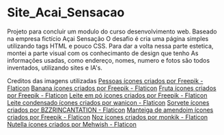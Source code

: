 # Site_Acai_Sensacao
 Projeto para concluir um modulo do curso desenvolvimento web. 
 Baseado na empresa fictício Açai Sensação
 O desafio é cria uma página simples utilizando tags HTML e pouco CSS. 
 Para dar a volta nessa parte estetica, montei a parte visual com os conhecimanto de design que tenho
 As informações usadas, como endereço, nomes, numero e fotos são todos inventados, utilizando sites e IA's.

Creditos das imagens utilizadas 
<a href="https://www.flaticon.com/br/icones-gratis/pessoas" title="pessoas ícones">Pessoas ícones criados por Freepik - Flaticon</a>
<a href="https://www.flaticon.com/br/icones-gratis/banana" title="banana ícones">Banana ícones criados por Freepik - Flaticon</a>
<a href="https://www.flaticon.com/br/icones-gratis/fruta" title="fruta ícones">Fruta ícones criados por Freepik - Flaticon</a>
<a href="https://www.flaticon.com/br/icones-gratis/leite-em-po" title="leite em pó ícones">Leite em pó ícones criados por Freepik - Flaticon</a>
<a href="https://www.flaticon.com/br/icones-gratis/leite-condensado" title="leite condensado ícones">Leite condensado ícones criados por wanicon - Flaticon</a>
<a href="https://www.flaticon.com/br/icones-gratis/sorvete" title="sorvete ícones">Sorvete ícones criados por BZZRINCANTATION - Flaticon</a>
<a href="https://www.flaticon.com/br/icones-gratis/manteiga-de-amendoim" title="manteiga de amendoim ícones">Manteiga de amendoim ícones criados por Freepik - Flaticon</a>
<a href="https://www.flaticon.com/br/icones-gratis/noz" title="noz ícones">Noz ícones criados por monkik - Flaticon</a>
<a href="https://www.flaticon.com/br/icones-gratis/nutella" title="nutella ícones">Nutella ícones criados por Mehwish - Flaticon</a>